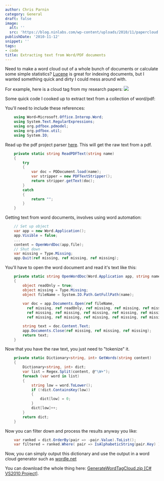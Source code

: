 ```yaml
---
author: Chris Parnin
category: General
draft: false
image:
  alt: ''
  src: 'https://blog.ninlabs.com/wp-content/uploads/2010/11/papercloud.png'
publishDate: '2010-11-12'
snippet: ''
tags:
- code
title: Extracting text from Word/PDF documents
---
```


Need to make a word cloud out of a whole bunch of documents or calculate some simple statistics?
[Lucene](https://lucene.apache.org/java/docs/index.html) is great for indexing documents, but I wanted something quick and dirty I could mess around with.

For example, here is a cloud tag from my research papers:
[![](https://blog.ninlabs.com/wp-content/uploads/2010/11/papercloud.png)](https://blog.ninlabs.com/wp-content/uploads/2010/11/papercloud.png)

Some quick code I cooked up to extract text from a collection of word/pdf:

You'll need to include these references:

```c#
    using Word=Microsoft.Office.Interop.Word;
    using System.Text.RegularExpressions;
    using org.pdfbox.pdmodel;
    using org.pdfbox.util;
    using System.IO;
```

Read up the pdf project parser [here](http://www.codeproject.com/KB/string/pdf2text.aspx).
This will get the raw text from a pdf.  

```c#
    private static string ReadPDFText(string name)
    {
        try
        {
            var doc = PDDocument.load(name);
            var stripper = new PDFTextStripper();
            return stripper.getText(doc);
        }
        catch
        {
            return "";
        }
    }
```

Getting text from word documents, involves using word automation:

```c#
    // Set up object
    var app = new Word.Application();
    app.Visible = false;
    ...
    content = OpenWordDoc(app,file);
    // Shut down
    var missing = Type.Missing;
    app.Quit(ref missing, ref missing, ref missing);
```

You'll have to open the word document and read it's text like this:

```c#
    private static string OpenWordDoc(Word.Application app, string name)
    {
        object readOnly = true;
        object missing = Type.Missing;
        object fileName = System.IO.Path.GetFullPath(name);
            
        var doc = app.Documents.Open(ref fileName,
          ref missing, ref readOnly, ref missing, ref missing, ref missing,
          ref missing, ref missing, ref missing, ref missing, ref missing,
          ref missing, ref missing, ref missing, ref missing, ref missing);

        string text = doc.Content.Text;
        app.Documents.Close(ref missing, ref missing, ref missing);
        return text;
    }
```

Now that you have the raw text, you just need to "tokenize" it.

```c#
    private static Dictionary<string, int> GetWords(string content)
    {
        Dictionary<string, int> dict;
        var list = Regex.Split(content, @"\W+");
        foreach (var word in list)
        {
            string low = word.ToLower();
            if (!dict.ContainsKey(low))
            {
                dict[low] = 0;
            }
            dict[low]++;
        }
        return dict;
    }
```

Now you can filter down and process the results anyway you like:

```c#
    var ranked = dict.OrderBy(pair => -pair.Value).ToList();
    var filtered = ranked.Where( pair => IsAlphabeticString(pair.Key) ).ToList();
```

Now, you can simply output this dictionary and use the output in a word cloud generator such as [wordle.net](https://www.wordle.net/create)

You can download the whole thing here: [GenerateWordTagCloud.zip [C# VS2010 Project]](https://se.ninlabs.com/downloads/GenerateWordTagCloud.zip).